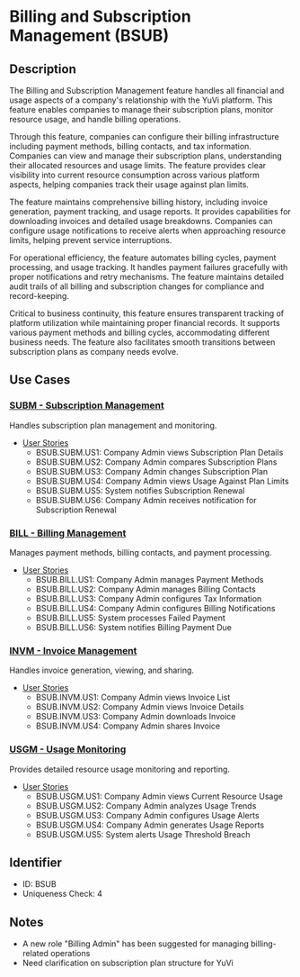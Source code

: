 # Billing and Subscription Management (BSUB)

## Description
The Billing and Subscription Management feature handles all financial and usage aspects of a company's relationship with the YuVi platform. This feature enables companies to manage their subscription plans, monitor resource usage, and handle billing operations.

Through this feature, companies can configure their billing infrastructure including payment methods, billing contacts, and tax information. Companies can view and manage their subscription plans, understanding their allocated resources and usage limits. The feature provides clear visibility into current resource consumption across various platform aspects, helping companies track their usage against plan limits.

The feature maintains comprehensive billing history, including invoice generation, payment tracking, and usage reports. It provides capabilities for downloading invoices and detailed usage breakdowns. Companies can configure usage notifications to receive alerts when approaching resource limits, helping prevent service interruptions.

For operational efficiency, the feature automates billing cycles, payment processing, and usage tracking. It handles payment failures gracefully with proper notifications and retry mechanisms. The feature maintains detailed audit trails of all billing and subscription changes for compliance and record-keeping.

Critical to business continuity, this feature ensures transparent tracking of platform utilization while maintaining proper financial records. It supports various payment methods and billing cycles, accommodating different business needs. The feature also facilitates smooth transitions between subscription plans as company needs evolve.

## Use Cases

### [SUBM - Subscription Management](./SUBM/README.md)
Handles subscription plan management and monitoring.
- [User Stories](./SUBM/user-stories.md)
  - BSUB.SUBM.US1: Company Admin views Subscription Plan Details
  - BSUB.SUBM.US2: Company Admin compares Subscription Plans
  - BSUB.SUBM.US3: Company Admin changes Subscription Plan
  - BSUB.SUBM.US4: Company Admin views Usage Against Plan Limits
  - BSUB.SUBM.US5: System notifies Subscription Renewal
  - BSUB.SUBM.US6: Company Admin receives notification for Subscription Renewal

### [BILL - Billing Management](./BILL/README.md)
Manages payment methods, billing contacts, and payment processing.
- [User Stories](./BILL/user-stories.md)
  - BSUB.BILL.US1: Company Admin manages Payment Methods
  - BSUB.BILL.US2: Company Admin manages Billing Contacts
  - BSUB.BILL.US3: Company Admin configures Tax Information
  - BSUB.BILL.US4: Company Admin configures Billing Notifications
  - BSUB.BILL.US5: System processes Failed Payment
  - BSUB.BILL.US6: System notifies Billing Payment Due

### [INVM - Invoice Management](./INVM/README.md)
Handles invoice generation, viewing, and sharing.
- [User Stories](./INVM/user-stories.md)
  - BSUB.INVM.US1: Company Admin views Invoice List
  - BSUB.INVM.US2: Company Admin views Invoice Details
  - BSUB.INVM.US3: Company Admin downloads Invoice
  - BSUB.INVM.US4: Company Admin shares Invoice

### [USGM - Usage Monitoring](./USGM/README.md)
Provides detailed resource usage monitoring and reporting.
- [User Stories](./USGM/user-stories.md)
  - BSUB.USGM.US1: Company Admin views Current Resource Usage
  - BSUB.USGM.US2: Company Admin analyzes Usage Trends
  - BSUB.USGM.US3: Company Admin configures Usage Alerts
  - BSUB.USGM.US4: Company Admin generates Usage Reports
  - BSUB.USGM.US5: System alerts Usage Threshold Breach

## Identifier
- ID: BSUB
- Uniqueness Check: 4

## Notes
- A new role "Billing Admin" has been suggested for managing billing-related operations
- Need clarification on subscription plan structure for YuVi